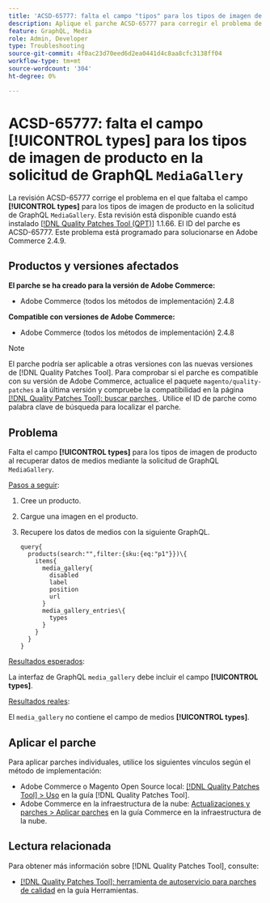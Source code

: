 ```yaml
---
title: 'ACSD-65777: falta el campo "tipos" para los tipos de imagen de producto en la solicitud de GraphQL de MediaGallery'
description: Aplique el parche ACSD-65777 para corregir el problema de Adobe Commerce en el que faltaba el campo "tipos" para los tipos de imagen de producto en la solicitud de GraphQL de MediaGallery.
feature: GraphQL, Media
role: Admin, Developer
type: Troubleshooting
source-git-commit: 4f0ac23d70eed6d2ea0441d4c8aa8cfc3138ff04
workflow-type: tm+mt
source-wordcount: '304'
ht-degree: 0%

---
```



# ACSD-65777: falta el campo **[!UICONTROL types]** para los tipos de imagen de producto en la solicitud de GraphQL `MediaGallery`

La revisión ACSD-65777 corrige el problema en el que faltaba el campo **[!UICONTROL types]** para los tipos de imagen de producto en la solicitud de GraphQL `MediaGallery`. Esta revisión está disponible cuando está instalado [[!DNL Quality Patches Tool (QPT)]](/help/tools/quality-patches-tool/quality-patches-tool-to-self-serve-quality-patches.md) 1.1.66. El ID del parche es ACSD-65777. Este problema está programado para solucionarse en Adobe Commerce 2.4.9.

## Productos y versiones afectados

**El parche se ha creado para la versión de Adobe Commerce:**

* Adobe Commerce (todos los métodos de implementación) 2.4.8

**Compatible con versiones de Adobe Commerce:**

* Adobe Commerce (todos los métodos de implementación) 2.4.8

>[!NOTE]
>
>El parche podría ser aplicable a otras versiones con las nuevas versiones de [!DNL Quality Patches Tool]. Para comprobar si el parche es compatible con su versión de Adobe Commerce, actualice el paquete `magento/quality-patches` a la última versión y compruebe la compatibilidad en la página [[!DNL Quality Patches Tool]: buscar parches ](https://experienceleague.adobe.com/tools/commerce-quality-patches/index.html). Utilice el ID de parche como palabra clave de búsqueda para localizar el parche.

## Problema

Falta el campo **[!UICONTROL types]** para los tipos de imagen de producto al recuperar datos de medios mediante la solicitud de GraphQL `MediaGallery`.

<u>Pasos a seguir</u>:

1. Cree un producto.
1. Cargue una imagen en el producto.
1. Recupere los datos de medios con la siguiente GraphQL.

   ```
   query{
     products(search:"",filter:{sku:{eq:"p1"}})\{
       items{
         media_gallery{
           disabled
           label
           position
           url
         }
         media_gallery_entries\{
           types
         }
       }
     }
   }
   ```

<u>Resultados esperados</u>:

La interfaz de GraphQL `media_gallery` debe incluir el campo **[!UICONTROL types]**.

<u>Resultados reales</u>:

El `media_gallery` no contiene el campo de medios **[!UICONTROL types]**.

## Aplicar el parche

Para aplicar parches individuales, utilice los siguientes vínculos según el método de implementación:

* Adobe Commerce o Magento Open Source local: [[!DNL Quality Patches Tool] > Uso](/help/tools/quality-patches-tool/usage.md) en la guía [!DNL Quality Patches Tool].
* Adobe Commerce en la infraestructura de la nube: [Actualizaciones y parches > Aplicar parches](https://experienceleague.adobe.com/docs/commerce-cloud-service/user-guide/develop/upgrade/apply-patches.html) en la guía Commerce en la infraestructura de la nube.

## Lectura relacionada

Para obtener más información sobre [!DNL Quality Patches Tool], consulte:

* [[!DNL Quality Patches Tool]: herramienta de autoservicio para parches de calidad](/help/tools/quality-patches-tool/quality-patches-tool-to-self-serve-quality-patches.md) en la guía Herramientas.
